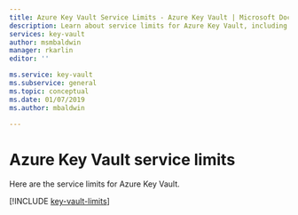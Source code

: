 ```yaml
---
title: Azure Key Vault Service Limits - Azure Key Vault | Microsoft Docs
description: Learn about service limits for Azure Key Vault, including key transactions and Azure Private Link integration.
services: key-vault
author: msmbaldwin
manager: rkarlin
editor: ''

ms.service: key-vault
ms.subservice: general
ms.topic: conceptual
ms.date: 01/07/2019
ms.author: mbaldwin

---
```

# Azure Key Vault service limits

Here are the service limits for Azure Key Vault.

[!INCLUDE [key-vault-limits](../../../includes/key-vault-limits.md)]

